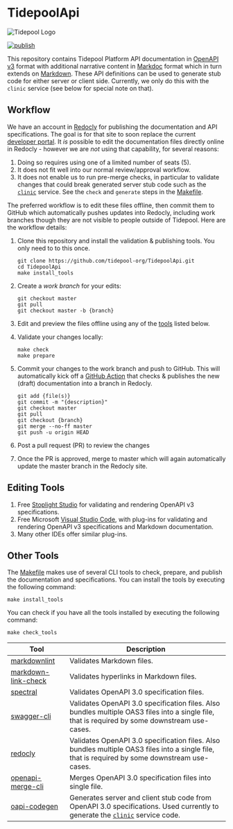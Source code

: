 # TidepoolApi 

![Tidepool Logo](./assets/images/Tidepool_Logo_Dark_Large.png)

[![publish](https://github.com/tidepool-org/TidepoolApi/actions/workflows/check-and-publish.yml/badge.svg?branch=master)](https://github.com/tidepool-org/TidepoolApi/actions/workflows/check-and-publish.yml)

This repository contains Tidepool Platform API documentation in [OpenAPI v3](https://www.openapis.org/) format with additional narrative content in [Markdoc](https://redocly.com/learn/markdoc/write-with-markdoc) format which in turn extends on [Markdown](https://www.markdownguide.org/).
These API definitions can be used to generate stub code for either server or client side. Currently, we only do this with the `clinic` service (see below for special note on that).

## Workflow

We have an account in [Redocly](https://tidepool.redocly.app) for publishing the documentation and API specifications. The goal is for that site to soon replace the current [developer portal](https://developer.tidepool.org). It *is* possible to edit the documentation files directly online in Redocly - however we are *not* using that capability, for several reasons:

1. Doing so requires using one of a limited number of seats (5).
2. It does not fit well into our normal review/approval workflow.
3. It does not enable us to run pre-merge checks, in particular to validate changes that could break generated server stub code such as the [`clinic`](https://github.com/tidepool-org/clinic) service. See the `check` and `generate` steps in the [Makefile](./Makefile).

The preferred workflow is to edit these files offline, then commit them to GitHub which automatically pushes updates into Redocly, including work branches though they are not visible to people outside of Tidepool. Here are the workflow details:

1. Clone this repository and install the validation & publishing tools. You only need to to this once.

    ```shell
    git clone https://github.com/tidepool-org/TidepoolApi.git
    cd TidepoolApi
    make install_tools
    ```

2. Create a *work branch* for your edits:

    ```shell
    git checkout master
    git pull
    git checkout master -b {branch}
    ```

3. Edit and preview the files offline using any of the [tools](#editing-tools) listed below.
4. Validate your changes locally:

    ```shell
    make check
    make prepare
    ```

5. Commit your changes to the work branch and push to GitHub. This will automatically kick off a [GitHub Action](.github/workflows/) that checks & publishes the new (draft) documentation into a branch in Redocly.

    ```shell
    git add {file(s)}
    git commit -m "{description}"
    git checkout master
    git pull
    git checkout {branch}
    git merge --no-ff master
    git push -u origin HEAD
    ```

6. Post a pull request (PR) to review the changes
7. Once the PR is approved, merge to master which will again automatically update the master branch in the Redocly site.

## Editing Tools

1. Free [Stoplight Studio](https://stoplight.io/studio/) for validating and rendering OpenAPI v3 specifications.
2. Free Microsoft [Visual Studio Code](https://code.visualstudio.com/), with plug-ins for validating and rendering OpenAPI v3 specifications and Markdown documentation.
3. Many other IDEs offer similar plug-ins.

## Other Tools

The [Makefile](./Makefile) makes use of several CLI tools to check, prepare, and publish the documentation and specifications.
You can install the tools by executing the following command:

```shell
make install_tools
```

You can check if you have all the tools installed by executing the following command:

```shell
make check_tools
```

| Tool | Description |
|------|-------------|
| [markdownlint](https://www.npmjs.com/package/markdownlint) | Validates Markdown files. |
| [markdown-link-check](https://www.npmjs.com/package/markdown-link-check) | Validates hyperlinks in Markdown files. |
| [spectral](https://www.npmjs.com/package/@stoplight/spectral) | Validates OpenAPI 3.0 specification files. |
| [swagger-cli](https://www.npmjs.com/package/swagger-cli) | Validates OpenAPI 3.0 specification files. Also bundles multiple OAS3 files into a single file, that is required by some downstream use-cases. |
| [redocly](https://github.com/Redocly/redocly-cli) | Validates OpenAPI 3.0 specification files. Also bundles multiple OAS3 files into a single file, that is required by some downstream use-cases. |
| [openapi-merge-cli](https://www.npmjs.com/package/openapi-merge-cli) | Merges OpenAPI 3.0 specification files into single file. |
| [oapi-codegen](https://github.com/deepmap/oapi-codegen) | Generates server and client stub code from OpenAPI 3.0 specifications. Used currently to generate the [`clinic`](https://github.com/tidepool-org/clinic) service code. |
